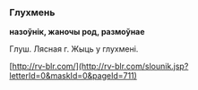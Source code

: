 ### Глухмень
**назоўнік, жаночы род, размоўнае**

Глуш. Лясная г. Жыць у глухмені.

<a rel="author">[http://rv-blr.com/](http://rv-blr.com/slounik.jsp?letterId=0&maskId=0&pageId=711)</a>
